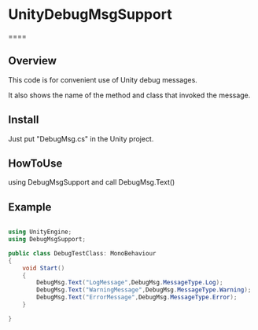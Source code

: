 # UnityDebugMsgSupport
====
## Overview
This code is for convenient use of Unity debug messages.

It also shows the name of the method and class that invoked the message.

## Install
Just put "DebugMsg.cs" in the Unity project.

## HowToUse
using DebugMsgSupport and call DebugMsg.Text()

## Example

```cs:DebugTestClass.cs

using UnityEngine;
using DebugMsgSupport;

public class DebugTestClass: MonoBehaviour
{
    void Start()
    {
        DebugMsg.Text("LogMessage",DebugMsg.MessageType.Log);
        DebugMsg.Text("WarningMessage",DebugMsg.MessageType.Warning);
        DebugMsg.Text("ErrorMessage",DebugMsg.MessageType.Error);
    }

}

```


